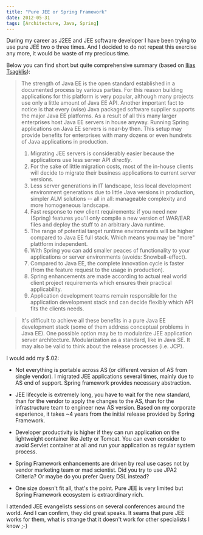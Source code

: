 ```yaml
---
title: "Pure JEE or Spring Framework"
date: 2012-05-31
tags: [Architecture, Java, Spring]
---
```


During my career as J2EE and JEE software developer I have been trying to use pure JEE two o three times. 
And I decided to do not repeat this exercise any more, it would be waste of my precious time. 
  
Below you can find short but quite comprehensive summary (based on [Ilias Tsagklis](http://www.javacodegeeks.com/2012/05/why-i-will-continue-to-use-spring-and.html)):

>  The strength of Java EE is the open standard established in a documented process by various parties. For this reason building applications for this platform is very popular, although many projects use only a little amount of Java EE API. Another important fact to notice is that every (wise) Java packaged software supplier supports the major Java EE platforms. As a result of all this many larger enterprises host Java EE servers in house anyway. Running Spring applications on Java EE servers is near-by then. This setup may provide benefits for enterprises with many dozens or even hundrets of Java applications in production.
>
> 1. Migrating JEE servers is considerably easier because the applications use less server API *directly*.
> 2. For the sake of little migration costs, most of the in-house clients will decide to migrate their business applications to current server versions.
> 3. Less server generations in IT landscape, less local development environment generations due to little Java versions in production, simpler ALM solutions -- all in all: manageable complexity and more homogeneous landscape.
> 4. Fast response to new client requirements: if you need new (Spring) features you'll only compile a new version of WAR/EAR files and deploy the stuff to an arbitrary Java runtime.
> 5. The range of potential target runtime environments will be higher compared to Java EE full stack. Which means you may be "more" plattform independent.
> 6. With Spring you can add smaller peaces of functionality to your applications or server environments (avoids: Snowball-effect).
> 7. Compared to Java EE, the complete innovation cycle is faster (from the feature request to the usage in production).
> 8. Spring enhancements are made according to actual real world client project requirements which ensures their practical applicability.
> 9. Application development teams remain responsible for the application development stack and can decide flexibly which API fits the clients needs.

> It's difficult to achieve all these benefits in a pure Java EE development stack (some of them address conceptual problems in Java EE). One possible option may be to modularize JEE application server architecture. Modularization as a standard, like in Java SE. It may also be valid to think about the release processes (i.e. JCP).

I would add my $.02:

* Not everything is portable across AS (or different version of AS from single vendor). 
I migrated JEE applications several times, mainly due to AS end of support. Spring framework provides necessary abstraction.

* JEE lifecycle is extremely long, you have to wait for the new standard, than for the vendor to apply 
the changes to the AS, than for the infrastructure team to engineer new AS version. Based on my corporate experience, 
it takes ~4 years from the initial release provided by Spring Framework.
 
* Developer productivity is higher if they can run application on the lightweight container like Jetty or Tomcat.
You can even consider to avoid Servlet container at all and run your application as regular system process.

* Spring Framework enhancements are driven by real use cases not by vendor marketing team or mad scientist. 
Did you try to use JPA2 Criteria? Or maybe do you prefer Query DSL instead?

* One size doesn't fit all, that's the point. Pure JEE is very limited but Spring Framework ecosystem is extraordinary rich.

I attended JEE evangelists sessions on several conferences around the world. And I can confirm, they did great speaks. 
It seams that pure JEE works for them, what is strange that it doesn't work for other specialists I know ;-)  
